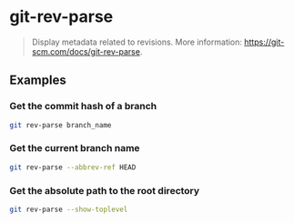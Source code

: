 # git-rev-parse

> Display metadata related to revisions. More information: <https://git-scm.com/docs/git-rev-parse>.

## Examples

### Get the commit hash of a branch

```bash
git rev-parse branch_name
```

### Get the current branch name

```bash
git rev-parse --abbrev-ref HEAD
```

### Get the absolute path to the root directory

```bash
git rev-parse --show-toplevel
```
